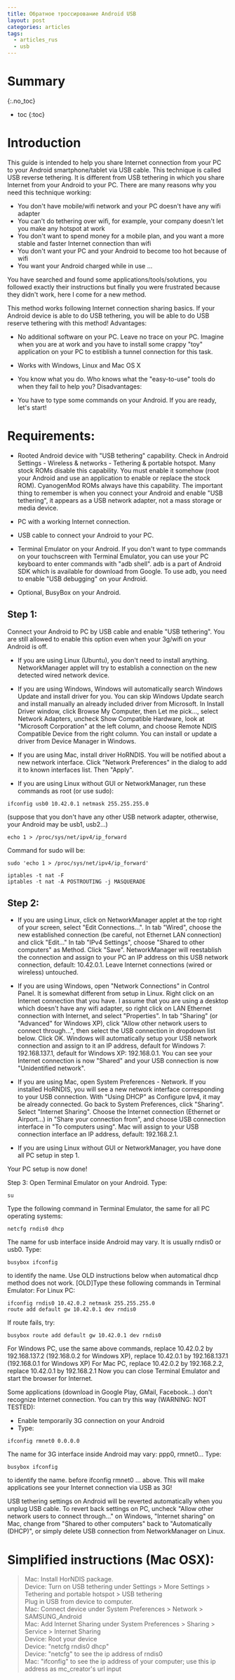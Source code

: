 ```yaml
---
title: Обратное троссирование Android USB
layout: post
categories: articles
tags:
  - articles_rus
  - usb
---
```



# Summary
{:.no_toc}

* toc
{:toc}

# Introduction

This guide is intended to help you share Internet connection from your PC to your Android smartphone/tablet via USB cable. This technique is called USB reverse tethering. It is different from USB tethering in which you share Internet from your Android to your PC. There are many reasons why you need this technique working:

- You don't have mobile/wifi network and your PC doesn't have any wifi adapter
- You can't do tethering over wifi, for example, your company doesn't let you make any hotspot at work
- You don't want to spend money for a mobile plan, and you want a more stable and faster Internet connection than wifi
- You don't want your PC and your Android to become too hot because of wifi
- You want your Android charged while in use
...


You have searched and found some applications/tools/solutions, you followed exactly their instructions but finally you were frustrated because they didn't work, here I come for a new method. 

This method works following Internet connection sharing basics. If your Android device is able to do USB tethering, you will be able to do USB reserve tethering with this method!
Advantages:

- No additional software on your PC. Leave no trace on your PC. Imagine when you are at work and you have to install some crappy "toy" application on your PC to estiblish a tunnel connection for this task.

- Works with Windows, Linux and Mac OS X

- You know what you do. Who knows what the "easy-to-use" tools do when they fail to help you?
Disadvantages:

- You have to type some commands on your Android.
If you are ready, let's start!

# Requirements:

- Rooted Android device with "USB tethering" capability. Check in Android Settings - Wireless & networks - Tethering & portable hotspot. Many stock ROMs disable this capability. You must enable it somehow (root your Android and use an application to enable or replace the stock ROM). CyanogenMod ROMs always have this capability. The important thing to remember is when you connect your Android and enable "USB tethering", it appears as a USB network adapter, not a mass storage or media device.

- PC with a working Internet connection.
- USB cable to connect your Android to your PC.
- Terminal Emulator on your Android. If you don't want to type commands on your touchscreen with Terminal Emulator, you can use your PC keyboard to enter commands with "adb shell". adb is a part of Android SDK which is available for download from Google. To use adb, you need to enable "USB debugging" on your Android.
- Optional, BusyBox on your Android.

## Step 1: 

Connect your Android to PC by USB cable and enable "USB tethering". You are still allowed to enable this option even when your 3g/wifi on your Android is off.

- If you are using Linux (Ubuntu), you don't need to install anything. NetworkManager applet will try to establish a connection on the new detected wired network device.

- If you are using Windows, Windows will automatically search Windows Update and install driver for you. You can skip Windows Update search and install manually an already included driver from Microsoft. In Install Driver window, click Browse My Computer, then Let me pick..., select Network Adapters, uncheck Show Compatible Hardware, look at "Microsoft Corporation" at the left column, and choose Remote NDIS Compatible Device from the right column. You can install or update a driver from Device Manager in Windows.

- If you are using Mac, install driver HoRNDIS. You will be notified about a new network interface. Click "Network Preferences" in the dialog to add it to known interfaces list. Then "Apply".

- If you are using Linux without GUI or NetworkManager, run these commands as root (or use sudo):

~~~
ifconfig usb0 10.42.0.1 netmask 255.255.255.0
~~~

(suppose that you don't have any other USB network adapter, otherwise, your Android may be usb1, usb2...)


	echo 1 > /proc/sys/net/ipv4/ip_forward
    
Command for sudo will be:

~~~
sudo 'echo 1 > /proc/sys/net/ipv4/ip_forward'

iptables -t nat -F
iptables -t nat -A POSTROUTING -j MASQUERADE
~~~

## Step 2:

- If you are using Linux, click on NetworkManager applet at the top right of your screen, select "Edit Connections...". In tab "Wired", choose the new established connection (be careful, not Ethernet LAN connection) and click "Edit..." In tab "IPv4 Settings", choose "Shared to other computers" as Method. Click "Save". NetworkManager will reestablish the connection and assign to your PC an IP address on this USB network connection, default: 10.42.0.1. Leave Internet connections (wired or wireless) untouched.

- If you are using Windows, open "Network Connections" in Control Panel. It is somewhat different from setup in Linux. Right click on an Internet connection that you have. I assume that you are using a desktop which doesn't have any wifi adapter, so right click on LAN Ethernet connection with Internet, and select "Properties". In tab "Sharing" (or "Advanced" for Windows XP), click "Allow other network users to connect through...", then select the USB connection in dropdown list below. Click OK. Windows will automatically setup your USB network connection and assign to it an IP address, default for Windows 7: 192.168.137.1, default for Windows XP: 192.168.0.1. You can see your Internet connection is now "Shared" and your USB connection is now "Unidentified network".

- If you are using Mac, open System Preferences - Network. If you installed HoRNDIS, you will see a new network interface corresponding to your USB connection. With "Using DHCP" as Configure Ipv4, it may be already connected. Go back to System Preferences, click "Sharing". Select "Internet Sharing". Choose the Internet connection (Ethernet or Airport...) in "Share your connection from", and choose USB connection interface in "To computers using". Mac will assign to your USB connection interface an IP address, default: 192.168.2.1.

- If you are using Linux without GUI or NetworkManager, you have done all PC setup in step 1.

Your PC setup is now done!

Step 3:
Open Terminal Emulator on your Android. Type:

	su
    
Type the following command in Terminal Emulator, the same for all PC operating systems:

	netcfg rndis0 dhcp
    
The name for usb interface inside Android may vary. It is usually rndis0 or usb0. Type:

	busybox ifconfig
    
to identify the name.
Use OLD instructions below when automatical dhcp method does not work.
[OLD]Type these following commands in Terminal Emulator:
For Linux PC:

~~~
ifconfig rndis0 10.42.0.2 netmask 255.255.255.0
route add default gw 10.42.0.1 dev rndis0
~~~

If route fails, try:

	busybox route add default gw 10.42.0.1 dev rndis0
    
For Windows PC, use the same above commands, replace 10.42.0.2 by 192.168.137.2 (192.168.0.2 for Windows XP), replace 10.42.0.1 by 192.168.137.1 (192.168.0.1 for Windows XP)
For Mac PC, replace 10.42.0.2 by 192.168.2.2, replace 10.42.0.1 by 192.168.2.1
Now you can close Terminal Emulator and start the browser for Internet.

Some applications (download in Google Play, GMail, Facebook...) don't recognize Internet connection. You can try this way (WARNING: NOT TESTED):
- Enable temporarily 3G connection on your Android
- Type:

~~~
ifconfig rmnet0 0.0.0.0
~~~

The name for 3G interface inside Android may vary: ppp0, rmnet0... Type:

	busybox ifconfig
    
to identify the name.
before ifconfig rmnet0 ... above.
This will make applications see your Internet connection via USB as 3G!

USB tethering settings on Android will be reverted automatically when you unplug USB cable. To revert back settings on PC, uncheck "Allow other network users to connect through..." on Windows, "Internet sharing" on Mac, change from "Shared to other computers" back to "Automatically (DHCP)", or simply delete USB connection from NetworkManager on Linux.

# Simplified instructions (Mac OSX):

  > Mac: Install HorNDIS package.<br>
   Device: Turn on USB tethering under Settings > More Settings > Tethering and portable hotspot > USB tethering<br>
   Plug in USB from device to computer.<br>
   Mac: Connect device under System Preferences > Network > SAMSUNG_Android <br>
   Mac: Add Internet Sharing under System Preferences > Sharing > Service > Internet Sharing<br>
   Device: Root your device<br>
   Device: "netcfg rndis0 dhcp"<br>
   Device: "netcfg" to see the ip address of rndis0<br>
   Mac: "ifconfig" to see the ip address of your computer; use this ip address as mc_creator's url input

